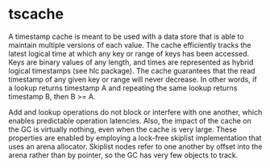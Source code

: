 # tscache

A timestamp cache is meant to be used with a data store that is able to
maintain multiple versions of each value. The cache efficiently tracks the
latest logical time at which any key or range of keys has been accessed. Keys
are binary values of any length, and times are represented as hybrid logical
timestamps (see hlc package). The cache guarantees that the read timestamp of
any given key or range will never decrease. In other words, if a lookup returns
timestamp A and repeating the same lookup returns timestamp B, then B >= A.

Add and lookup operations do not block or interfere with one another, which
enables predictable operation latencies. Also, the impact of the cache on the
GC is virtually nothing, even when the cache is very large. These properties
are enabled by employing a lock-free skiplist implementation that uses an
arena allocator. Skiplist nodes refer to one another by offset into the arena
rather than by pointer, so the GC has very few objects to track.
